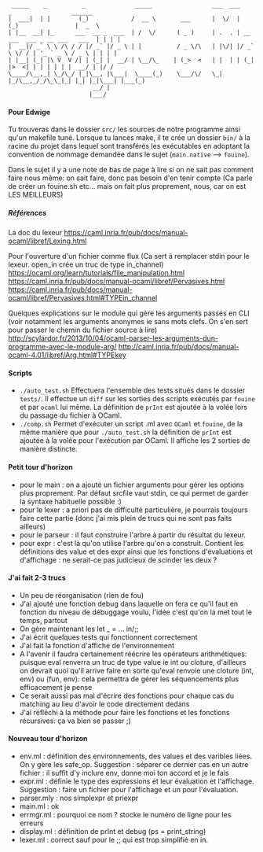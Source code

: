 ```
 _____    _          _              _____                 ___  ___           _                 ______
|  ___|  | |        (_)            /  __ \       ___      |  \/  |          (_)                |  _  \
| |__  __| |_      ___  __ _  ___  | /  \/      ( _ )     | .  . | __ ___  ___ _ __ ___   ___  | | | |
|  __|/ _` \ \ /\ / / |/ _` |/ _ \ | |          / _ \/\   | |\/| |/ _` \ \/ / | '_ ` _ \ / _ \ | | | |
| |__| (_| |\ V  V /| | (_| |  __/ | \__/\_    | (_>  <   | |  | | (_| |>  <| | | | | | |  __/ | |/ /
\____/\__,_| \_/\_/ |_|\__, |\___|  \____(_)    \___/\/   \_|  |_/\__,_/_/\_\_|_| |_| |_|\___| |___(_)
                        __/ |
                       |___/
```

#### Pour Edwige

Tu trouveras dans le dossier `src/` les sources de notre programme ainsi qu'un makefile tuné. Lorsque tu lances make, il te crée un dossier `bin/` à la racine du projet dans lequel sont transférés les exécutables en adoptant la convention de nommage demandée dans le sujet (`main.native` --> `fouine`).

Dans le sujet il y a une note de bas de page à lire si on ne sait pas comment faire nous même: on sait faire, donc pas besoin d'en tenir compte (Ca parle de créer un fouine.sh etc... mais on fait plus proprement, nous, car on est LES MEILLEURS)


##### Références
La doc du lexeur
https://caml.inria.fr/pub/docs/manual-ocaml/libref/Lexing.html

Pour l'ouverture d'un fichier comme flux (Ca sert à remplacer stdin pour le lexeur. open_in crée un truc de type in_channel)
https://ocaml.org/learn/tutorials/file_manipulation.html
https://caml.inria.fr/pub/docs/manual-ocaml/libref/Pervasives.html
https://caml.inria.fr/pub/docs/manual-ocaml/libref/Pervasives.html#TYPEin_channel

Quelques explications sur le module qui gère les arguments passés en CLI (voir notamment les arguments anonymes ie sans mots clefs. On s'en sert pour passer le chemin du fichier source à lire)
http://scylardor.fr/2013/10/04/ocaml-parser-les-arguments-dun-programme-avec-le-module-arg/
http://caml.inria.fr/pub/docs/manual-ocaml-4.01/libref/Arg.html#TYPEkey


#### Scripts

- `./auto_test.sh` Effectuera l'ensemble des tests situés dans le dossier `tests/`. Il effectue un `diff` sur les sorties des scripts exécutés par `fouine` et par `ocaml` lui même. La définition de `prInt` est ajoutée à la volée lors du passage du fichier à OCaml.
- `./comp.sh` Permet d'exécuter un script .ml avec `OCaml` et `fouine`, de la même manière que pour `./auto_test.sh` la définition de `prInt` est ajoutée à la volée pour l'exécution par OCaml. Il affiche les 2 sorties de manière distincte.


#### Petit tour d'horizon
- pour le main : on a ajouté un fichier arguments pour gérer les options plus proprement. Par défaut srcfile vaut stdin, ce qui permet de garder la syntaxe habituelle possible :)
- pour le lexer : a priori pas de difficulté particulière, je pourrais toujours faire cette partie (donc j'ai mis plein de trucs qui ne sont pas faits ailleurs)
- pour le parseur : il faut construire l'arbre à partir du résultat du lexeur.
- pour expr : c'est là qu'on utilise l'arbre qu'on a construit. Contient les définitions des value et des expr ainsi que les fonctions d'évaluations et d'affichage : ne serait-ce pas judicieux de scinder les deux ?


#### J'ai fait 2-3 trucs

- Un peu de réorganisation (rien de fou)
- J'ai ajouté une fonction debug dans laquelle on fera ce qu'il faut en fonction du niveau de débuggage voulu, l'idée c'est qu'on la met tout le temps, partout
- On gère maintenant les let _ = ... in/;;
- J'ai écrit quelques tests qui fonctionnent correctement
- J'ai fait la fonction d'affiche de l'environnement
- A l'avenir il faudra certainement réécrire les opérateurs arithmétiques: puisque eval renverra un truc de type value ie int ou cloture, d'ailleurs on devrait quoi qu'il arrive faire en sorte qu'eval renvoie une cloture (int, env) ou (fun, env): cela permettra de gérer les séquencements plus efficacement je pense
- Ce serait aussi pas mal d'écrire des fonctions pour chaque cas du matching au lieu d'avoir le code directement dedans
- J'ai réfléchi à la méthode pour faire les fonctions et les fonctions récursives: ça va bien se passer ;)


#### Nouveau tour d'horizon

- env.ml : définition des environnements, des values et des varibles liées. On y gère les safe_op. Suggestion : séparer ce dernier cas en un autre fichier : il suffit d'y inclure env, donne moi ton accord et je le fais
- expr.ml : définie le type des expressions et leur évaluation et l'affichage. Suggestion : faire un fichier pour l'affichage et un pour l'évaluation.
- parser.mly : nos simplexpr et priexpr
- main.ml : ok
- errmgr.ml : pourquoi ce nom ? stocke le numéro de ligne pour les erreurs
- display.ml : définition de prInt et debug (ps = print_string)
- lexer.ml : correct sauf pour le ;; qui est trop simplifié en in.























